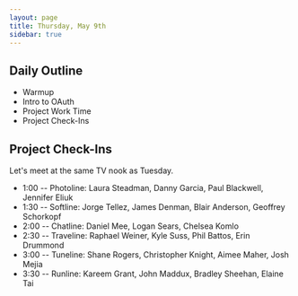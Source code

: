 ```yaml
---
layout: page
title: Thursday, May 9th
sidebar: true
---
```


## Daily Outline

* Warmup
* Intro to OAuth
* Project Work Time
* Project Check-Ins

## Project Check-Ins

Let's meet at the same TV nook as Tuesday.

* 1:00 -- Photoline: Laura Steadman, Danny Garcia, Paul Blackwell, Jennifer Eliuk
* 1:30 -- Softline: Jorge Tellez, James Denman, Blair Anderson, Geoffrey Schorkopf
* 2:00 -- Chatline: Daniel Mee, Logan Sears, Chelsea Komlo
* 2:30 -- Traveline: Raphael Weiner, Kyle Suss, Phil Battos, Erin Drummond
* 3:00 -- Tuneline: Shane Rogers, Christopher Knight, Aimee Maher, Josh Mejia
* 3:30 -- Runline: Kareem Grant, John Maddux, Bradley Sheehan, Elaine Tai
